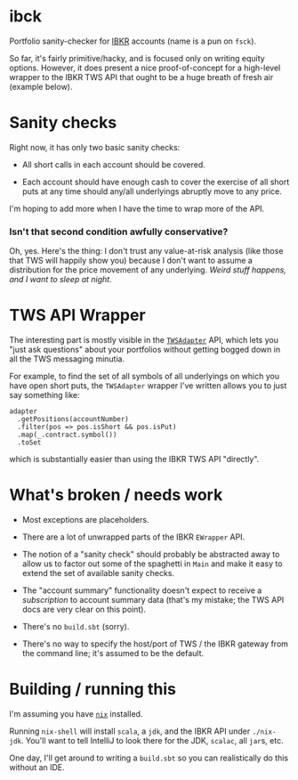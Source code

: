 # ibck

Portfolio sanity-checker for [IBKR](https://interactivebrokers.com) accounts (name is a pun on `fsck`).

So far, it's fairly primitive/hacky, and is focused only on writing equity options. However, it does present a nice proof-of-concept for a high-level wrapper to the IBKR TWS API that ought to be a huge breath of fresh air (example below).

# Sanity checks

Right now, it has only two basic sanity checks:

* All short calls in each account should be covered.

* Each account should have enough cash to cover the exercise of all short puts at any time should any/all underlyings abruptly move to any price.

I'm hoping to add more when I have the time to wrap more of the API.

### Isn't that second condition awfully conservative?

Oh, yes. Here's the thing: I don't trust any value-at-risk analysis (like those that TWS will happily show you) because I don't want to assume a distribution for the price movement of any underlying. _Weird stuff happens, and I want to sleep at night._

# TWS API Wrapper

The interesting part is mostly visible in the [`TWSAdapter`](src/io/github/agbrooks/ibck/tws/TWSAdapter.scala) API, which lets you "just ask questions" about your portfolios without getting bogged down in all the TWS messaging minutia.

For example, to find the set of all symbols of all underlyings on which you have open short puts, the `TWSAdapter` wrapper I've written allows you to just say something like:
```
adapter
  .getPositions(accountNumber)
  .filter(pos => pos.isShort && pos.isPut)
  .map(_.contract.symbol())
  .toSet
```

which is substantially easier than using the IBKR TWS API "directly".

# What's broken / needs work

* Most exceptions are placeholders.

* There are a lot of unwrapped parts of the IBKR `EWrapper` API.

* The notion of a "sanity check" should probably be abstracted away to allow us to factor out some of the spaghetti in `Main` and make it easy to extend the set of available sanity checks.

* The "account summary" functionality doesn't expect to receive a _subscription_ to account summary data (that's my mistake; the TWS API docs are very clear on this point).

* There's no `build.sbt` (sorry).

* There's no way to specify the host/port of TWS / the IBKR gateway from the command line; it's assumed to be the default.

# Building / running this

I'm assuming you have [`nix`](https://nixos.org) installed.

Running `nix-shell` will install `scala`, a `jdk`, and the IBKR API under `./nix-jdk`. You'll want to tell IntelliJ to look there for the JDK, `scalac`, all `jar`s, etc.

One day, I'll get around to writing a `build.sbt` so you can realistically do this without an IDE.
